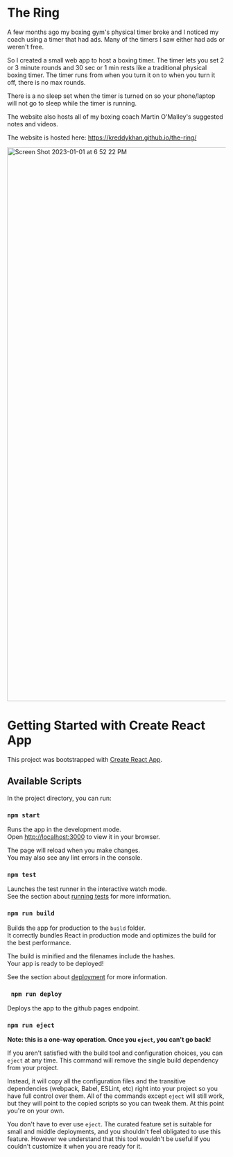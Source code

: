 # The Ring

A few months ago my boxing gym's physical timer broke and I noticed my coach using a timer that had ads. Many of the timers I saw either had ads or weren't free.

So I created a small web app to host a boxing timer. The timer lets you set 2 or 3 minute rounds and 30 sec or 1 min rests like a traditional physical boxing timer. The timer runs from when you turn it on to when you turn it off, there is no max rounds.

There is a no sleep set when the timer is turned on so your phone/laptop will not go to sleep while the timer is running.

The website also hosts all of my boxing coach Martin O'Malley's suggested notes and videos.

The website is hosted here: https://kreddykhan.github.io/the-ring/

<img width="1276" alt="Screen Shot 2023-01-01 at 6 52 22 PM" src="https://user-images.githubusercontent.com/16426707/210192097-90bd8470-6625-4cfd-8ada-e027c2ed81c6.png">


# Getting Started with Create React App

This project was bootstrapped with [Create React App](https://github.com/facebook/create-react-app).

## Available Scripts

In the project directory, you can run:

### `npm start`

Runs the app in the development mode.\
Open [http://localhost:3000](http://localhost:3000) to view it in your browser.

The page will reload when you make changes.\
You may also see any lint errors in the console.

### `npm test`

Launches the test runner in the interactive watch mode.\
See the section about [running tests](https://facebook.github.io/create-react-app/docs/running-tests) for more information.

### `npm run build`

Builds the app for production to the `build` folder.\
It correctly bundles React in production mode and optimizes the build for the best performance.

The build is minified and the filenames include the hashes.\
Your app is ready to be deployed!

See the section about [deployment](https://facebook.github.io/create-react-app/docs/deployment) for more information.

### ` npm run deploy`

Deploys the app to the github pages endpoint.

### `npm run eject`

**Note: this is a one-way operation. Once you `eject`, you can't go back!**

If you aren't satisfied with the build tool and configuration choices, you can `eject` at any time. This command will remove the single build dependency from your project.

Instead, it will copy all the configuration files and the transitive dependencies (webpack, Babel, ESLint, etc) right into your project so you have full control over them. All of the commands except `eject` will still work, but they will point to the copied scripts so you can tweak them. At this point you're on your own.

You don't have to ever use `eject`. The curated feature set is suitable for small and middle deployments, and you shouldn't feel obligated to use this feature. However we understand that this tool wouldn't be useful if you couldn't customize it when you are ready for it.
